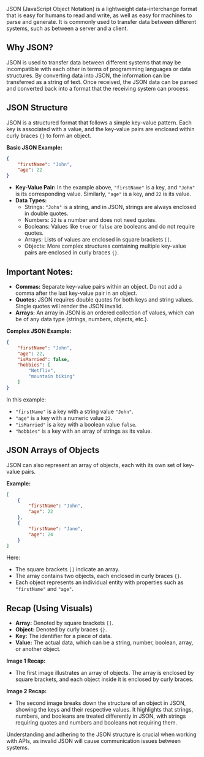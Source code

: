 JSON (JavaScript Object Notation) is a lightweight data-interchange format that is easy for humans to read and write, as
well as easy for machines to parse and generate. It is commonly used to transfer data between different systems, such as
between a server and a client.

## Why JSON?

JSON is used to transfer data between different systems that may be incompatible with each other in terms of programming
languages or data structures. By converting data into JSON, the information can be transferred as a string of text. Once
received, the JSON data can be parsed and converted back into a format that the receiving system can process.

## JSON Structure

JSON is a structured format that follows a simple key-value pattern. Each key is associated with a value, and the
key-value pairs are enclosed within curly braces `{}` to form an object.

**Basic JSON Example:**

```json
{
    "firstName": "John",
    "age": 22
}
```

- **Key-Value Pair:** In the example above, `"firstName"` is a key, and `"John"` is its corresponding value. Similarly,
  `"age"` is a key, and `22` is its value.
- **Data Types:**
    - Strings: `"John"` is a string, and in JSON, strings are always enclosed in double quotes.
    - Numbers: `22` is a number and does not need quotes.
    - Booleans: Values like `true` or `false` are booleans and do not require quotes.
    - Arrays: Lists of values are enclosed in square brackets `[]`.
    - Objects: More complex structures containing multiple key-value pairs are enclosed in curly braces `{}`.

## Important Notes:

- **Commas:** Separate key-value pairs within an object. Do not add a comma after the last key-value pair in an object.
- **Quotes:** JSON requires double quotes for both keys and string values. Single quotes will render the JSON invalid.
- **Arrays:** An array in JSON is an ordered collection of values, which can be of any data type (strings, numbers,
  objects, etc.).

**Complex JSON Example:**

```json
{
    "firstName": "John",
    "age": 22,
    "isMarried": false,
    "hobbies": [
        "Netflix",
        "mountain biking"
    ]
}
```

In this example:

- `"firstName"` is a key with a string value `"John"`.
- `"age"` is a key with a numeric value `22`.
- `"isMarried"` is a key with a boolean value `false`.
- `"hobbies"` is a key with an array of strings as its value.

## JSON Arrays of Objects

JSON can also represent an array of objects, each with its own set of key-value pairs.

**Example:**

```json
[
    {
        "firstName": "John",
        "age": 22
    },
    {
        "firstName": "Jane",
        "age": 24
    }
]
```

Here:

- The square brackets `[]` indicate an array.
- The array contains two objects, each enclosed in curly braces `{}`.
- Each object represents an individual entity with properties such as `"firstName"` and `"age"`.

## Recap (Using Visuals)

- **Array:** Denoted by square brackets `[]`.
- **Object:** Denoted by curly braces `{}`.
- **Key:** The identifier for a piece of data.
- **Value:** The actual data, which can be a string, number, boolean, array, or another object.

**Image 1 Recap:**

- The first image illustrates an array of objects. The array is enclosed by square brackets, and each object inside it
  is enclosed by curly braces.

**Image 2 Recap:**

- The second image breaks down the structure of an object in JSON, showing the keys and their respective values. It
  highlights that strings, numbers, and booleans are treated differently in JSON, with strings requiring quotes and
  numbers and booleans not requiring them.

Understanding and adhering to the JSON structure is crucial when working with APIs, as invalid JSON will cause
communication issues between systems.